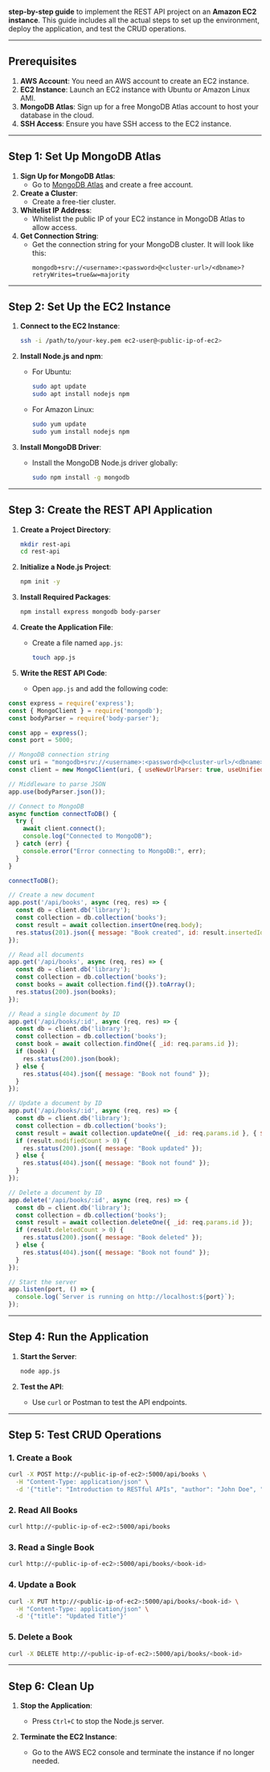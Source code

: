 **step-by-step guide** to implement the REST API project  on an **Amazon EC2 instance**. This guide includes all the actual steps to set up the environment, deploy the application, and test the CRUD operations.

---

## Prerequisites

1. **AWS Account**: You need an AWS account to create an EC2 instance.
2. **EC2 Instance**: Launch an EC2 instance with Ubuntu or Amazon Linux AMI.
3. **MongoDB Atlas**: Sign up for a free MongoDB Atlas account to host your database in the cloud.
4. **SSH Access**: Ensure you have SSH access to the EC2 instance.

---

## Step 1: Set Up MongoDB Atlas

1. **Sign Up for MongoDB Atlas**:
   - Go to [MongoDB Atlas](https://www.mongodb.com/cloud/atlas) and create a free account.
2. **Create a Cluster**:
   - Create a free-tier cluster.
3. **Whitelist IP Address**:
   - Whitelist the public IP of your EC2 instance in MongoDB Atlas to allow access.
4. **Get Connection String**:
   - Get the connection string for your MongoDB cluster. It will look like this:
     ```
     mongodb+srv://<username>:<password>@<cluster-url>/<dbname>?retryWrites=true&w=majority
     ```

---

## Step 2: Set Up the EC2 Instance

1. **Connect to the EC2 Instance**:
   ```bash
   ssh -i /path/to/your-key.pem ec2-user@<public-ip-of-ec2>
   ```

2. **Install Node.js and npm**:
   - For Ubuntu:
     ```bash
     sudo apt update
     sudo apt install nodejs npm
     ```
   - For Amazon Linux:
     ```bash
     sudo yum update
     sudo yum install nodejs npm
     ```

3. **Install MongoDB Driver**:
   - Install the MongoDB Node.js driver globally:
     ```bash
     sudo npm install -g mongodb
     ```

---

## Step 3: Create the REST API Application

1. **Create a Project Directory**:
   ```bash
   mkdir rest-api
   cd rest-api
   ```

2. **Initialize a Node.js Project**:
   ```bash
   npm init -y
   ```

3. **Install Required Packages**:
   ```bash
   npm install express mongodb body-parser
   ```

4. **Create the Application File**:
   - Create a file named `app.js`:
     ```bash
     touch app.js
     ```

5. **Write the REST API Code**:
   - Open `app.js` and add the following code:

```javascript
const express = require('express');
const { MongoClient } = require('mongodb');
const bodyParser = require('body-parser');

const app = express();
const port = 5000;

// MongoDB connection string
const uri = "mongodb+srv://<username>:<password>@<cluster-url>/<dbname>?retryWrites=true&w=majority";
const client = new MongoClient(uri, { useNewUrlParser: true, useUnifiedTopology: true });

// Middleware to parse JSON
app.use(bodyParser.json());

// Connect to MongoDB
async function connectToDB() {
  try {
    await client.connect();
    console.log("Connected to MongoDB");
  } catch (err) {
    console.error("Error connecting to MongoDB:", err);
  }
}

connectToDB();

// Create a new document
app.post('/api/books', async (req, res) => {
  const db = client.db('library');
  const collection = db.collection('books');
  const result = await collection.insertOne(req.body);
  res.status(201).json({ message: "Book created", id: result.insertedId });
});

// Read all documents
app.get('/api/books', async (req, res) => {
  const db = client.db('library');
  const collection = db.collection('books');
  const books = await collection.find({}).toArray();
  res.status(200).json(books);
});

// Read a single document by ID
app.get('/api/books/:id', async (req, res) => {
  const db = client.db('library');
  const collection = db.collection('books');
  const book = await collection.findOne({ _id: req.params.id });
  if (book) {
    res.status(200).json(book);
  } else {
    res.status(404).json({ message: "Book not found" });
  }
});

// Update a document by ID
app.put('/api/books/:id', async (req, res) => {
  const db = client.db('library');
  const collection = db.collection('books');
  const result = await collection.updateOne({ _id: req.params.id }, { $set: req.body });
  if (result.modifiedCount > 0) {
    res.status(200).json({ message: "Book updated" });
  } else {
    res.status(404).json({ message: "Book not found" });
  }
});

// Delete a document by ID
app.delete('/api/books/:id', async (req, res) => {
  const db = client.db('library');
  const collection = db.collection('books');
  const result = await collection.deleteOne({ _id: req.params.id });
  if (result.deletedCount > 0) {
    res.status(200).json({ message: "Book deleted" });
  } else {
    res.status(404).json({ message: "Book not found" });
  }
});

// Start the server
app.listen(port, () => {
  console.log(`Server is running on http://localhost:${port}`);
});
```

---

## Step 4: Run the Application

1. **Start the Server**:
   ```bash
   node app.js
   ```

2. **Test the API**:
   - Use `curl` or Postman to test the API endpoints.

---

## Step 5: Test CRUD Operations

### 1. **Create a Book**
   ```bash
   curl -X POST http://<public-ip-of-ec2>:5000/api/books \
     -H "Content-Type: application/json" \
     -d '{"title": "Introduction to RESTful APIs", "author": "John Doe", "pages": 120}'
   ```

### 2. **Read All Books**
   ```bash
   curl http://<public-ip-of-ec2>:5000/api/books
   ```

### 3. **Read a Single Book**
   ```bash
   curl http://<public-ip-of-ec2>:5000/api/books/<book-id>
   ```

### 4. **Update a Book**
   ```bash
   curl -X PUT http://<public-ip-of-ec2>:5000/api/books/<book-id> \
     -H "Content-Type: application/json" \
     -d '{"title": "Updated Title"}'
   ```

### 5. **Delete a Book**
   ```bash
   curl -X DELETE http://<public-ip-of-ec2>:5000/api/books/<book-id>
   ```

---

## Step 6: Clean Up

1. **Stop the Application**:
   - Press `Ctrl+C` to stop the Node.js server.

2. **Terminate the EC2 Instance**:
   - Go to the AWS EC2 console and terminate the instance if no longer needed.

